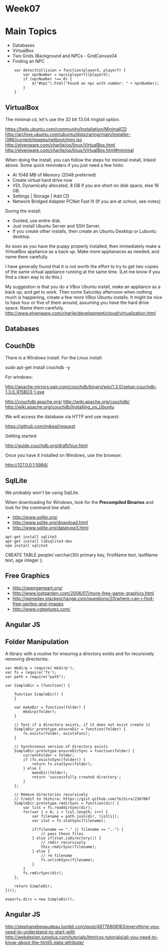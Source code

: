 Week07
======

Main Topics 
===========

- Databases
- VirtualBox
- Two Grids (Background and NPCs - GridCanvas04
- Finding an NPC

~~~~
	var detectCollision = function(playerX, playerY) {
		var npcNumber = npcs[playerY][playerX];
		if (npcNumber !== 0) {
			$("#npc").html("Found an npc with number: " + npcNumber);
		}
	}
~~~~

VirtualBox
----------

The minimal cd, let's use the 32 bit 13.04 ringtail option.

<https://help.ubuntu.com/community/Installation/MinimalCD>
<http://archive.ubuntu.com/ubuntu/dists/raring/main/installer-i386/current/images/netboot/mini.iso>
<http://elvenware.com/charlie/os/linux/VirtualBox.html>
<http://elvenware.com/charlie/os/linux/VirtualBox.html#minimal>

When doing the install, you can follow the steps for minimal install, linked
above. Some quick reminders if you just need a few hints:

- At 1048 MB of Memory (2048 preferred)
- Create virtual hard drive now
- VDI, Dynamically allocated, 8 GB if you are short on disk space, else 16 GB.
- Settings | Storage | Add CD
- Network Bridged Adapter PCNet Fast III (If you are at school, see notes)

During the install:

- Guided, use entire disk.
- Just install Ubuntu Server and SSH Server.
- If you create other installs, then create an Ubuntu Desktop or Lubuntu desktop.

As soon as you have the puppy properly installed, then immediately make a 
VirtualBox appliance as a back up. Make more applianaces as needed, and name
them carefully.

I have generally found that it is not worth the effort to try to get two copies
of the same virtual appliance running at the same time. (Let me know if you find
a clean way to do this.) 

My suggestion is that you do a VBox Ubuntu install, make an appliance as a back
up, and get to work. Then some Saturday afternoon when nothing much is happening,
create a few more VBox Ubuntu installs. It might be nice to have four or five
of them around, assuming you have the hard drive space. Name them carefully.
<http://www.elvenware.com/charlie/development/cloud/virtualization.html>



Databases
---------

CouchDb
-------

There is a Windows install. For the Linux install:

sudo apt-get install couchdb -y

For windows:

<http://apache.mirrors.pair.com/couchdb/binary/win/1.3.0/setup-couchdb-1.3.0_R15B03-1.exe>

<http://couchdb.apache.org/>
<http://wiki.apache.org/couchdb/>
<http://wiki.apache.org/couchdb/Installing_on_Ubuntu>

We will access the database via HTTP and use request:

<https://github.com/mikeal/request>

Getting started:

<http://guide.couchdb.org/draft/tour.html>

Once you have it installed on Windows, use the browser:

<http://127.0.0.1:5984/>



SqlLite
-------

We probably won't be using SqlLite.

When downloading for Windows, look for the **Precompiled Binaries** and
look for the command line shell.

- <http://www.sqlite.org/>
- <http://www.sqlite.org/download.html>
- <http://www.sqlite.org/datatype3.html>

~~~~
apt-get install sqlite3
apt-get install libsqlite3-dev
npm install sqlite3
~~~~

CREATE TABLE people(
   varchar(30) primary key,
   firstName text,
   lastName text,
   age integer
);

Free Graphics
-------------

- <http://opengameart.org/>
- <http://www.lostgarden.com/2006/07/more-free-game-graphics.html>
- <http://gamedev.stackexchange.com/questions/20/where-can-i-find-free-sprites-and-images>
- <http://www.cgtextures.com/>

Angular JS
----------

Folder Manipulation
-------------------

A library with a routine for ensuring a directory exists and for
recursively removing directories.

~~~~
var mkdirp = require('mkdirp');
var fs = require('fs');
var path = require("path");

var SimpleDir = (function() {

	function SimpleDir() {
	}
	
	var makeDir = function(folder) {
		mkdirp(folder);
	}
	
	// Test if a directory exists, if it does not exist create it
	SimpleDir.prototype.ensureDir = function(folder) {
		fs.exists(folder, existsFunc);
	}
	
	// Synchronous version of directory exists
	SimpleDir.prototype.ensureDirSync = function(folder) {
		currentFolder = folder;
		if (fs.existsSync(folder)) {
			return fs.statSync(folder);
		} else {
			makeDir(folder);
			return 'successfully created directory';
		}		
	};

	// Remove directories recursively
	// Credit to tkihira: https://gist.github.com/tkihira/2367067
	SimpleDir.prototype.rmdirSync = function(dir) {
		var list = fs.readdirSync(dir);
		for(var i = 0; i < list.length; i++) {
			var filename = path.join(dir, list[i]);
			var stat = fs.statSync(filename);
			
			if(filename == "." || filename == "..") {
				// pass these files
			} else if(stat.isDirectory()) {
				// rmdir recursively
				this.rmdirSync(filename);
			} else {
				// rm filename
				fs.unlinkSync(filename);
			}
		}
		fs.rmdirSync(dir);
	};
		
	return SimpleDir;
})();

exports.dirs = new SimpleDir();
~~~~

Angular JS
----------

<http://stephanebegaudeau.tumblr.com/post/48776908163/everything-you-need-to-understand-to-start-with>
<http://webdesign.tutsplus.com/tutorials/htmlcss-tutorials/all-you-need-to-know-about-the-html5-data-attribute/>



